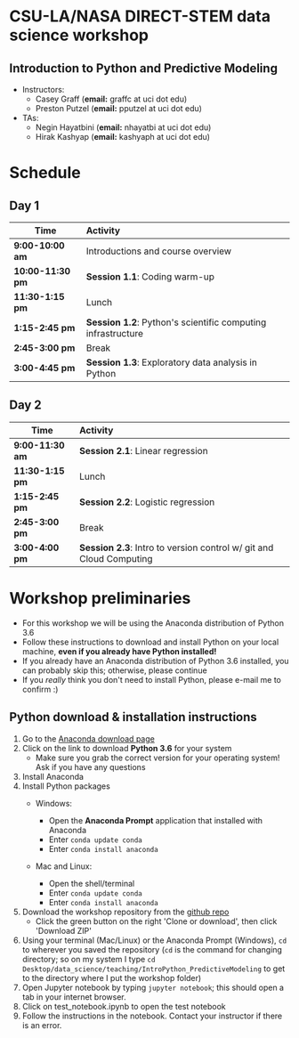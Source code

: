 # CSU-LA/NASA DIRECT-STEM data science workshop
## Introduction to Python and Predictive Modeling

- Instructors: 
    - Casey Graff (**email:** graffc at uci dot edu)
    - Preston Putzel (**email:** pputzel at uci dot edu)
- TAs:
    - Negin Hayatbini (**email:** nhayatbi at uci dot edu)
    - Hirak Kashyap (**email:** kashyaph at uci dot edu)


# Schedule

## Day 1

| Time                       | Activity                                                                    |
| -------------------------- |:----------------------------------------------------------------------------|
| **9:00-10:00 am**           | Introductions and course overview                                           |
| **10:00-11:30 pm**          | __Session 1.1__: Coding warm-up                                      |
| **11:30-1:15 pm**          | Lunch
| **1:15-2:45 pm**           | __Session 1.2__: Python's scientific computing infrastructure               |
| **2:45-3:00 pm**           | Break                                                                |
| **3:00-4:45 pm**           | __Session 1.3__: Exploratory data analysis in Python        |

## Day 2

| Time                       | Activity                                                                    |
| -------------------------- |:----------------------------------------------------------------------------|
| **9:00-11:30 am**          | __Session 2.1__: Linear regression                             |
| **11:30-1:15 pm**          | Lunch                                                                       |
| **1:15-2:45 pm**           | __Session 2.2__: Logistic regression                             |
| **2:45-3:00 pm**           | Break |
| **3:00-4:00 pm**           | __Session 2.3__: Intro to version control w/ git and Cloud Computing |


# Workshop preliminaries


- For this workshop we will be using the Anaconda distribution of Python 3.6
- Follow these instructions to download and install Python on your local machine, **even if you already have Python installed!**
- If you already have an Anaconda distribution of Python 3.6 installed, you can probably skip this; otherwise, please continue
- If you *really* think you don't need to install Python, please e-mail me to confirm :)

## Python download & installation instructions 
1. Go to the [Anaconda download page](https://www.anaconda.com/download/)
2. Click on the link to download **Python 3.6** for your system
	- Make sure you grab the correct version for your operating system! Ask if you have any questions
3. Install Anaconda
4. Install Python packages
	- Windows:
		- Open the **Anaconda Prompt** application that installed with Anaconda
		- Enter `conda update conda`
		- Enter `conda install anaconda`

	- Mac and Linux:
		- Open the shell/terminal
		- Enter `conda update conda`
		- Enter `conda install anaconda`
5. Download the workshop repository from the [github repo](https://github.com/caseyagraff/IntroPython_PredictiveModeling)
	- Click the green button on the right 'Clone or download', then click 'Download ZIP'
6. Using your terminal (Mac/Linux) or the Anaconda Prompt (Windows), `cd` to wherever you saved the repository (`cd` is the command for changing directory; so on my system I type `cd Desktop/data_science/teaching/IntroPython_PredictiveModeling` to get to the directory where I put the workshop folder)
7. Open Jupyter notebook by typing `jupyter notebook`; this should open a tab in your internet browser.
8. Click on test_notebook.ipynb to open the test notebook
9. Follow the instructions in the notebook. Contact your instructor if there is an error.
